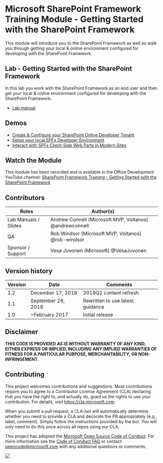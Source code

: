 # Microsoft SharePoint Framework Training Module - Getting Started with the SharePoint Framework

This module will introduce you to the SharePoint Framework as well as walk you through getting your local & online environment configured for developing with the SharePoint Framework.

## Lab - Getting Started with the SharePoint Framework

In this lab you work with the SharePoint Framework as an end user and then get your local & online environment configured for developing with the SharePoint Framework.

* [Lab manual](./Lab.md)

## Demos

* [Create & Configure your SharePoint Online Developer Tenant](./Demos/01-appcatalog)
* [Setup your local SPFx Developer Environment](./Demos/02-setup-env)
* [Interact with SPFx Client-Side Web Parts in Modern Sites](./Demos/03-webpart)

## Watch the Module

This module has been recorded and is available in the Office Development YouTube channel: [SharePoint Framework Training - Getting Started with the SharePoint Framework](https://www.youtube.com/watch?v=_Pt5cnU4MpU&list=PLR9nK3mnD-OV-RPXQ3Lco845qoEy7VJoc)

## Contributors

|        Roles         |                        Author(s)                        |
| -------------------- | ------------------------------------------------------- |
| Lab Manuals / Slides | Andrew Connell (Microsoft MVP, Voitanos) @andrewconnell |
| QA                   | Rob Windsor (Microsoft MVP, Voitanos) @rob-windsor      |
| Sponsor / Support    | Vesa Juvonen (Microsoft) @VesaJuvonen                   |

## Version history

| Version |        Date        |             Comments             |
| ------- | ------------------ | -------------------------------- |
| 1.2     | December 17, 2018  | 2019Q2 content refresh           |
| 1.1     | September 28, 2018 | Rewritten to use latest guidance |
| 1.0     | ~February 2017     | Initial release                  |

## Disclaimer

**THIS CODE IS PROVIDED *AS IS* WITHOUT WARRANTY OF ANY KIND, EITHER EXPRESS OR IMPLIED, INCLUDING ANY IMPLIED WARRANTIES OF FITNESS FOR A PARTICULAR PURPOSE, MERCHANTABILITY, OR NON-INFRINGEMENT.**

## Contributing

This project welcomes contributions and suggestions.  Most contributions require you to agree to a
Contributor License Agreement (CLA) declaring that you have the right to, and actually do, grant us
the rights to use your contribution. For details, visit https://cla.microsoft.com.

When you submit a pull request, a CLA-bot will automatically determine whether you need to provide
a CLA and decorate the PR appropriately (e.g., label, comment). Simply follow the instructions
provided by the bot. You will only need to do this once across all repos using our CLA.

This project has adopted the [Microsoft Open Source Code of Conduct](https://opensource.microsoft.com/codeofconduct/).
For more information see the [Code of Conduct FAQ](https://opensource.microsoft.com/codeofconduct/faq/) or
contact [opencode@microsoft.com](mailto:opencode@microsoft.com) with any additional questions or comments.

<img src="https://telemetry.sharepointpnp.com/sp-dev-training-spfx-getting-started" />